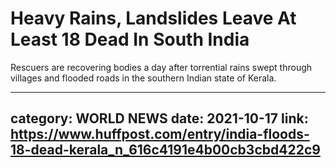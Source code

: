 # Heavy Rains, Landslides Leave At Least 18 Dead In South India

Rescuers are recovering bodies a day after torrential rains swept through villages and flooded roads in the southern Indian state of Kerala.

---
category: WORLD NEWS
date: 2021-10-17
link: https://www.huffpost.com/entry/india-floods-18-dead-kerala_n_616c4191e4b00cb3cbd422c9
---

